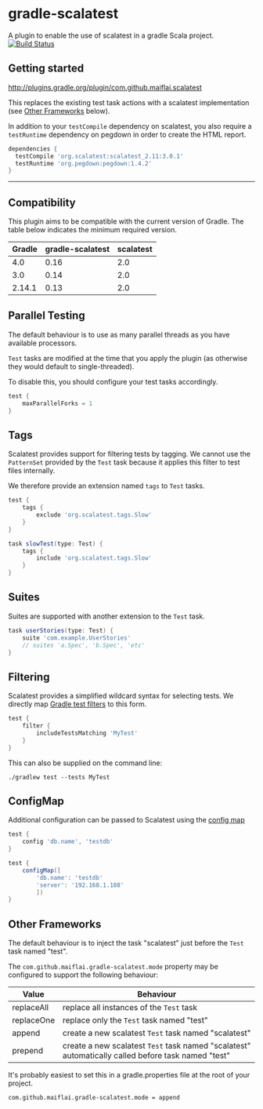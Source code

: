 gradle-scalatest
================
A plugin to enable the use of scalatest in a gradle Scala project. [![Build Status](https://travis-ci.org/maiflai/gradle-scalatest.svg?branch=master)](https://travis-ci.org/maiflai/gradle-scalatest)

Getting started
---------------
http://plugins.gradle.org/plugin/com.github.maiflai.scalatest

This replaces the existing test task actions with a scalatest implementation (see [Other Frameworks](#other-frameworks) below).

In addition to your `testCompile` dependency on scalatest, you also require a `testRuntime` dependency on pegdown in
order to create the HTML report.

```groovy
dependencies {
  testCompile 'org.scalatest:scalatest_2.11:3.0.1'
  testRuntime 'org.pegdown:pegdown:1.4.2'
}
```
---

Compatibility
-------------
This plugin aims to be compatible with the current version of Gradle. 
The table below indicates the minimum required version.

|Gradle|gradle-scalatest|scalatest|
|------|----------------|---------|
|4.0   |0.16            |2.0      |
|3.0   |0.14            |2.0      |
|2.14.1|0.13            |2.0      |

Parallel Testing
----------------
The default behaviour is to use as many parallel threads as you have available processors.

`Test` tasks are modified at the time that you apply the plugin (as otherwise they would default to single-threaded).

To disable this, you should configure your test tasks accordingly.

```groovy
test {
    maxParallelForks = 1
}
```

Tags
----
Scalatest provides support for filtering tests by tagging. We cannot use the `PatternSet` provided by the `Test`
task because it applies this filter to test files internally.

We therefore provide an extension named `tags` to `Test` tasks.

```groovy
test {
    tags {
        exclude 'org.scalatest.tags.Slow'
    }
}

task slowTest(type: Test) {
    tags {
        include 'org.scalatest.tags.Slow'
    }
}
```

Suites
------
Suites are supported with another extension to the `Test` task.
```groovy
task userStories(type: Test) {
    suite 'com.example.UserStories'
    // suites 'a.Spec', 'b.Spec', 'etc'
}
```

Filtering
---------
Scalatest provides a simplified wildcard syntax for selecting tests. 
We directly map [Gradle test filters](https://docs.gradle.org/current/javadoc/org/gradle/api/tasks/testing/TestFilter.html) to this form.

```groovy
test {
    filter {
        includeTestsMatching 'MyTest'
    }
}
```

This can also be supplied on the command line:

```
./gradlew test --tests MyTest
```

ConfigMap
---------
Additional configuration can be passed to Scalatest using the [config map](http://www.scalatest.org/user_guide/using_the_runner#configMapSection)

```groovy 
test {
    config 'db.name', 'testdb'
}
```

```groovy 
test {
    configMap([
        'db.name': 'testdb'
        'server': '192.168.1.188'
        ])
}
```

Other Frameworks
----------------
The default behaviour is to inject the task "scalatest" just before the `Test` task named "test".

The `com.github.maiflai.gradle-scalatest.mode` property may be configured to support the following behaviour:

|Value        |Behaviour                                              |
|-------------|-------------------------------------------------------|
|replaceAll   |replace all instances of the `Test` task               |
|replaceOne   |replace only the `Test` task named "test"              |
|append       |create a new scalatest `Test` task named "scalatest"   |
|prepend      |create a new scalatest `Test` task named "scalatest" automatically called before task named "test" |

It's probably easiest to set this in a gradle.properties file at the root of your project.

```
com.github.maiflai.gradle-scalatest.mode = append
```